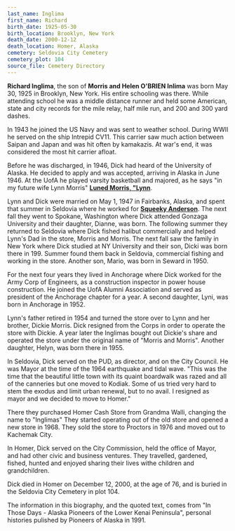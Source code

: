 ```yaml
---
last_name: Inglima
first_name: Richard
birth_date: 1925-05-30
birth_location: Brooklyn, New York
death_date: 2000-12-12
death_location: Homer, Alaska
cemetery: Seldovia City Cemetery
cemetery_plot: 104
source_file: Cemetery Directory
---
```

**Richard   Inglima**, the son of **Morris and Helen O'BRIEN Inlima** was born May 30, 1925 in Brooklyn, New York. His entire schooling was there.  While attending school he was a middle distance runner and held some American, state and city records for the mile relay, half mile run, and 200 and 300 yard dashes.

In 1943 he joined the US Navy and was sent to weather school. During WWII he served on the ship Intrepid CV11. This carrier saw much action between Saipan and Japan and was hit often by kamakazis.  At war's end, it was considered the most hit carrier afloat.

Before he was discharged, in 1946, Dick had heard of the University of Alaska. He decided to apply and was accepted, arriving in Alaska in June 1946.  At the UofA he played varsity basketball and majored, as he says "in my future wife Lynn Morris" [**Luned Morris, "Lynn**](./Inglima_Luned_Morris.md). 

Lynn and Dick were married on May 1, 1947 in Fairbanks, Alaska, and spent that summer in Seldovia where he worked for [**Squeeky Anderson**](./Anderson_Carl_Eric_Squeaky.md). The next fall they went to Spokane, Washington where Dick attended Gonzaga University and their daughter, Dianne, was born. The following summer they returned to Seldovia where Dick fished halibut commercially and helped Lynn's Dad in the store, Morris and Morris. The next fall saw the family in New York where Dick studied at NY University and their son, Dicki was born there in 199.  Summer found them back in Seldovia, commercial fishing and working in the store. Another son, Mario, was born in Seward in 1950. 

For the next four years they lived in Anchorage where Dick worked for the Army Corp of Engineers, as a construction inspector in power house construction. He joined the UofA Alumni Association and served as president of the Anchorage chapter for a year. A second daughter, Lyni, was born in Anchorage in 1952.

Lynn's father retired in 1954 and turned the store over to Lynn and her brother, Dickie Morris. Dick resigned from the Corps in order to operate the store with Dickie.  A year later the Inglimas bought out Dickie's share and operated the store under the original name of "Morris and Morris". Another daughter, Helyn, was born there in 1955. 

In Seldovia, Dick served on the PUD, as director, and on the City Council.  He was Mayor at the time of the 1964 earthquake and tidal wave. "This was the time that the beautiful little town with its quaint boardwalk was razed and all of the canneries but one moved to Kodiak.  Some of us tried very hard to stem the exodus and limit urban renewal, but to no avail.  I resigned as mayor and we decided to move to Homer."

There they purchased Homer Cash Store from Grandma Walli, changing the name to "Inglimas" They started operating out of the old store and opened a new store in 1968. They sold the store to Proctors in 1976 and moved out to Kachemak City. 

In Homer, Dick served on the City Commission, held the office of Mayor, and had other civic and business ventures. They travelled, gardened, fished, hunted and enjoyed sharing their lives withe children and grandchildren.  

Dick died in Homer on December 12, 2000, at the age of 76, and is buried in the Seldovia City Cemetery in plot 104.  

The information in this biography, and the quoted text, comes from "In Those Days - Alaska Pioneers of the Lower Kenai Peninsula", personal histories pulished by Pioneers of Alaska in 1991.



